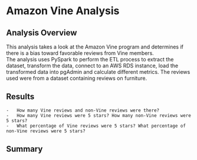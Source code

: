 # Amazon Vine Analysis

## Analysis Overview
This analysis takes a look at the Amazon Vine program and determines if there is a bias toward favorable reviews from Vine members.  
The analysis uses PySpark to perform the ETL process to extract the dataset, transform the data, connect to an AWS RDS instance, load the transformed data into pgAdmin and calculate different metrics.  The reviews used were from a dataset containing reviews on furniture. 
    
## Results
    
    -   How many Vine reviews and non-Vine reviews were there?
    -   How many Vine reviews were 5 stars? How many non-Vine reviews were 5 stars?
    -   What percentage of Vine reviews were 5 stars? What percentage of non-Vine reviews were 5 stars?
## Summary
